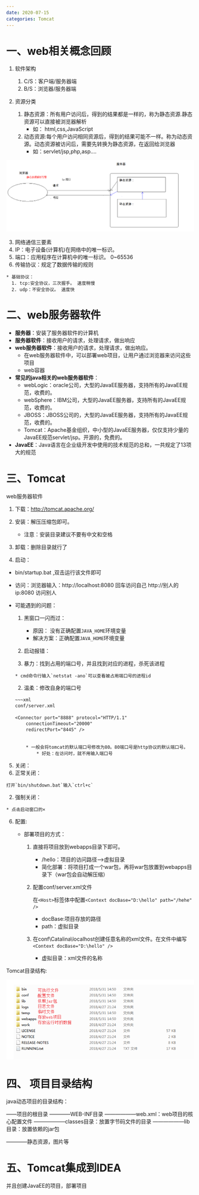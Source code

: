 ```yaml
---
date: 2020-07-15
categories: Tomcat
---
```


#  一、web相关概念回顾

1. 软件架构
	1. C/S：客户端/服务器端
	2. B/S：浏览器/服务器端

2. 资源分类
	1. 静态资源：所有用户访问后，得到的结果都是一样的，称为静态资源.静态资源可以直接被浏览器解析
		* 如： html,css,JavaScript
	2. 动态资源:每个用户访问相同资源后，得到的结果可能不一样。称为动态资源。动态资源被访问后，需要先转换为静态资源，在返回给浏览器
		* 如：servlet/jsp,php,asp....

![](https://raw.githubusercontent.com/Rainbow0526/PictureGithub/master/2020_07/17.png)

3. 网络通信三要素
  1. IP：电子设备(计算机)在网络中的唯一标识。
  2. 端口：应用程序在计算机中的唯一标识。 0~65536
  3. 传输协议：规定了数据传输的规则

    * 基础协议：
      1. tcp:安全协议，三次握手。 速度稍慢
      2. udp：不安全协议。 速度快

# 二、web服务器软件

* **服务器**：安装了服务器软件的计算机
* **服务器软件**：接收用户的请求，处理请求，做出响应
* **web服务器软件**：接收用户的请求，处理请求，做出响应。
	* 在web服务器软件中，可以部署web项目，让用户通过浏览器来访问这些项目
	* web容器
* **常见的java相关的web服务器软件**：
  * webLogic：oracle公司，大型的JavaEE服务器，支持所有的JavaEE规范，收费的。
  * webSphere：IBM公司，大型的JavaEE服务器，支持所有的JavaEE规范，收费的。
  * JBOSS：JBOSS公司的，大型的JavaEE服务器，支持所有的JavaEE规范，收费的。
  * Tomcat：Apache基金组织，中小型的JavaEE服务器，仅仅支持少量的JavaEE规范servlet/jsp。开源的，免费的。
* **JavaEE**：Java语言在企业级开发中使用的技术规范的总和，一共规定了13项大的规范

# 三、Tomcat

web服务器软件

1. 下载：http://tomcat.apache.org/

2. 安装：解压压缩包即可。
	
	* 注意：安装目录建议不要有中文和空格
	
3. 卸载：删除目录就行了

4. 启动：
  * bin/startup.bat ,双击运行该文件即可
  * 访问：浏览器输入：http://localhost:8080 回车访问自己
    				  http://别人的ip:8080 访问别人

  * 可能遇到的问题：
    1. 黑窗口一闪而过：
    	* 原因： 没有正确配置`JAVA_HOME`环境变量
    	* 解决方案：正确配置`JAVA_HOME`环境变量

    2. 启动报错：
      1. 暴力：找到占用的端口号，并且找到对应的进程，杀死该进程
    
      	* cmd命令行输入`netstat -ano`可以查看被占用端口号的进程id
    
      2. 温柔：修改自身的端口号
    
        ~~~xml
        conf/server.xml
        
        <Connector port="8888" protocol="HTTP/1.1"
            connectionTimeout="20000"
            redirectPort="8445" />
    ~~~
        
        * 一般会将tomcat的默认端口号修改为80。80端口号是http协议的默认端口号。
        	* 好处：在访问时，就不用输入端口号
    ~~~

5. 关闭：
  1. 正常关闭：

    打开`bin/shutdown.bat`输入`ctrl+c`
  2. 强制关闭：

  	* 点击启动窗口的×

6. 配置:

   * 部署项目的方式：

     1. 直接将项目放到webapps目录下即可。
           * /hello：项目的访问路径-->虚拟目录
           * 简化部署：将项目打成一个war包，再将war包放置到webapps目录下（war包会自动解压缩）

     2. 配置conf/server.xml文件

           在`<Host>`标签体中配置`<Context docBase="D:\hello" path="/hehe" />`

           * docBase:项目存放的路径
           * path：虚拟目录

     3.  在conf\Catalina\localhost创建任意名称的xml文件。在文件中编写`<Context docBase="D:\hello" />`

           * 虚拟目录：xml文件的名称

Tomcat目录结构:

![](https://raw.githubusercontent.com/Rainbow0526/PictureGithub/master/2020_07/16.png)

# 四、 项目目录结构

java动态项目的目录结构：	

——项目的根目录
————WEB-INF目录
——————web.xml：web项目的核心配置文件
——————classes目录：放置字节码文件的目录
——————lib目录：放置依赖的jar包

————静态资源，图片等

# 五、Tomcat集成到IDEA

并且创建JavaEE的项目，部署项目